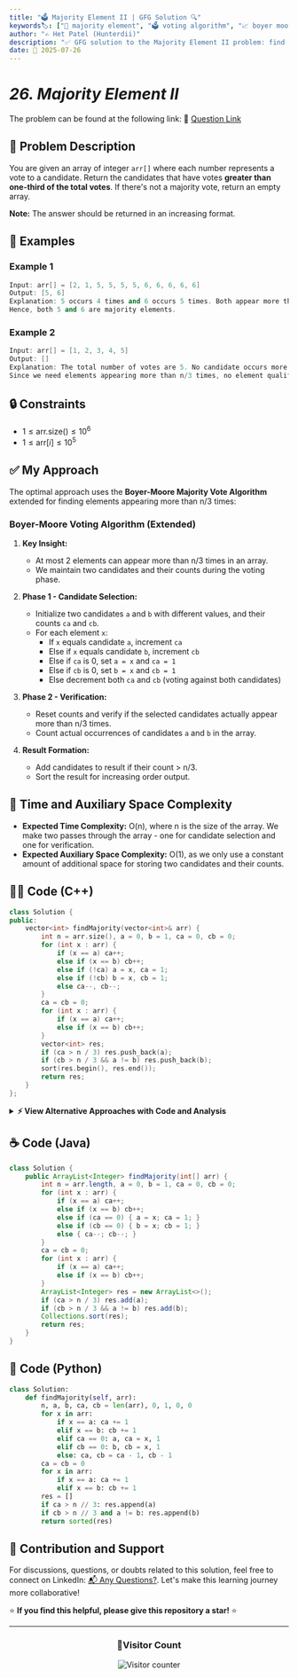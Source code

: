 ```yaml
---
title: "🗳️ Majority Element II | GFG Solution 🔍"
keywords🏷️: ["🔢 majority element", "🗳️ voting algorithm", "📈 boyer moore", "📘 GFG", "🏁 competitive programming", "📚 DSA"]
author: "✍️ Het Patel (Hunterdii)"
description: "✅ GFG solution to the Majority Element II problem: find all elements appearing more than n/3 times using Boyer-Moore Majority Vote algorithm. 🚀"
date: 📅 2025-07-26
---
```


# *26. Majority Element II*

The problem can be found at the following link: 🔗 [Question Link](https://www.geeksforgeeks.org/problems/majority-vote/1)

## **🧩 Problem Description**

You are given an array of integer `arr[]` where each number represents a vote to a candidate. Return the candidates that have votes **greater than one-third of the total votes**. If there's not a majority vote, return an empty array.

**Note:** The answer should be returned in an increasing format.

## **📘 Examples**

### Example 1

```cpp
Input: arr[] = [2, 1, 5, 5, 5, 5, 6, 6, 6, 6, 6]
Output: [5, 6]
Explanation: 5 occurs 4 times and 6 occurs 5 times. Both appear more than n/3 = 11/3 = 3.67 times.
Hence, both 5 and 6 are majority elements.
```

### Example 2

```cpp
Input: arr[] = [1, 2, 3, 4, 5]
Output: []
Explanation: The total number of votes are 5. No candidate occurs more than floor(5/3) = 1 time.
Since we need elements appearing more than n/3 times, no element qualifies.
```

## **🔒 Constraints**

* $1 \le \text{arr.size()} \le 10^6$
* $1 \le \text{arr}[i] \le 10^5$

## **✅ My Approach**

The optimal approach uses the **Boyer-Moore Majority Vote Algorithm** extended for finding elements appearing more than n/3 times:

### **Boyer-Moore Voting Algorithm (Extended)**

1. **Key Insight:**
   * At most 2 elements can appear more than n/3 times in an array.
   * We maintain two candidates and their counts during the voting phase.

2. **Phase 1 - Candidate Selection:**
   * Initialize two candidates `a` and `b` with different values, and their counts `ca` and `cb`.
   * For each element `x`:
     * If `x` equals candidate `a`, increment `ca`
     * Else if `x` equals candidate `b`, increment `cb`
     * Else if `ca` is 0, set `a = x` and `ca = 1`
     * Else if `cb` is 0, set `b = x` and `cb = 1`
     * Else decrement both `ca` and `cb` (voting against both candidates)

3. **Phase 2 - Verification:**
   * Reset counts and verify if the selected candidates actually appear more than n/3 times.
   * Count actual occurrences of candidates `a` and `b` in the array.

4. **Result Formation:**
   * Add candidates to result if their count > n/3.
   * Sort the result for increasing order output.

## 📝 Time and Auxiliary Space Complexity

* **Expected Time Complexity:** O(n), where n is the size of the array. We make two passes through the array - one for candidate selection and one for verification.
* **Expected Auxiliary Space Complexity:** O(1), as we only use a constant amount of additional space for storing two candidates and their counts.

## **🧑‍💻 Code (C++)**

```cpp
class Solution {
public:
    vector<int> findMajority(vector<int>& arr) {
        int n = arr.size(), a = 0, b = 1, ca = 0, cb = 0;
        for (int x : arr) {
            if (x == a) ca++;
            else if (x == b) cb++;
            else if (!ca) a = x, ca = 1;
            else if (!cb) b = x, cb = 1;
            else ca--, cb--;
        }
        ca = cb = 0;
        for (int x : arr) {
            if (x == a) ca++;
            else if (x == b) cb++;
        }
        vector<int> res;
        if (ca > n / 3) res.push_back(a);
        if (cb > n / 3 && a != b) res.push_back(b);
        sort(res.begin(), res.end());
        return res;
    }
};
```

<details>
<summary><b>⚡ View Alternative Approaches with Code and Analysis</b></summary>

## 📊 **2️⃣ Hash Map Frequency Count**

### 💡 Algorithm Steps:

1. Count frequency of each element using unordered_map
2. Filter elements with count > n/3
3. Sort result for consistent output
4. Single pass solution with O(n) space

```cpp
class Solution {
public:
    vector<int> findMajority(vector<int>& arr) {
        int n = arr.size();
        unordered_map<int, int> freq;
        for (int x : arr) freq[x]++;
        vector<int> res;
        for (auto& p : freq) {
            if (p.second > n / 3) res.push_back(p.first);
        }
        sort(res.begin(), res.end());
        return res;
    }
};
```

### 📝 **Complexity Analysis:**

* **Time:** ⏱️ O(n + k log k) where k is unique elements
* **Auxiliary Space:** 💾 O(n) - for hash map

### ✅ **Why This Approach?**

* Simple to understand and implement
* Works well for small datasets
* Good when memory is not a constraint

## 📊 **3️⃣ Sorting Based Approach**

### 💡 Algorithm Steps:

1. Sort the array to group identical elements
2. Count consecutive occurrences
3. Check if count exceeds n/3 threshold
4. Collect qualifying elements

```cpp
class Solution {
public:
    vector<int> findMajority(vector<int>& arr) {
        int n = arr.size();
        sort(arr.begin(), arr.end());
        vector<int> res;
        for (int i = 0; i < n; ) {
            int cnt = 1, val = arr[i];
            while (++i < n && arr[i] == val) cnt++;
            if (cnt > n / 3) res.push_back(val);
        }
        return res;
    }
};
```

### 📝 **Complexity Analysis:**

* **Time:** ⏱️ O(n log n) - for sorting
* **Auxiliary Space:** 💾 O(1) - constant extra space

### ✅ **Why This Approach?**

* Space optimal solution
* Modifies input array (saves space)
* Good for memory-constrained environments

## 📊 **4️⃣ Divide and Conquer Approach**

### 💡 Algorithm Steps:

1. Recursively divide array into two halves
2. Find majority candidates from both halves
3. Merge and validate candidates
4. Return elements exceeding n/3 threshold

```cpp
class Solution {
private:
    vector<int> merge(vector<int>& arr, vector<int> left, vector<int> right, int l, int r) {
        vector<int> candidates;
        for (int x : left) candidates.push_back(x);
        for (int x : right) candidates.push_back(x);  
        vector<int> res;
        for (int cand : candidates) {
            int cnt = 0;
            for (int i = l; i <= r; i++) {
                if (arr[i] == cand) cnt++;
            }
            if (cnt > (r - l + 1) / 3) {
                if (find(res.begin(), res.end(), cand) == res.end()) {
                    res.push_back(cand);
                }
            }
        }
        return res;
    }
    vector<int> majorityRec(vector<int>& arr, int l, int r) {
        if (l == r) return {arr[l]};
        int mid = l + (r - l) / 2;
        vector<int> left = majorityRec(arr, l, mid);
        vector<int> right = majorityRec(arr, mid + 1, r);
        return merge(arr, left, right, l, r);
    }
public:
    vector<int> findMajority(vector<int>& arr) {
        int n = arr.size();
        vector<int> candidates = majorityRec(arr, 0, n - 1);
        vector<int> res;
        for (int cand : candidates) {
            int cnt = 0;
            for (int x : arr) {
                if (x == cand) cnt++;
            }
            if (cnt > n / 3) res.push_back(cand);
        }
        sort(res.begin(), res.end());
        return res;
    }
};
```

### 📝 **Complexity Analysis:**

* **Time:** ⏱️ O(n log n) - divide and conquer
* **Auxiliary Space:** 💾 O(log n) - recursion stack

### ✅ **Why This Approach?**

* Demonstrates divide and conquer paradigm
* Good for parallel processing
* Educational value for algorithm design

## 🆚 **🔍 Comparison of Approaches**

| 🚀 **Approach**                    | ⏱️ **Time Complexity** | 💾 **Space Complexity** | ✅ **Pros**                        | ⚠️ **Cons**                           |
| ---------------------------------- | ---------------------- | ----------------------- | --------------------------------- | ------------------------------------- |
| 🔍 **Boyer-Moore Voting**         | 🟢 O(n)               | 🟢 O(1)                 | 🚀 Optimal time and space        | 🔧 Complex logic to understand       |
| 🗂️ **Hash Map Frequency**         | 🟡 O(n + k log k)     | 🔴 O(n)                 | 🔧 Simple and intuitive           | 💾 High space complexity             |
| 📊 **Sorting Based**              | 🔴 O(n log n)         | 🟢 O(1)                 | ⚡ Space optimal                  | ⏰ Slower due to sorting             |
| 🌀 **Divide and Conquer**         | 🔴 O(n log n)         | 🟡 O(log n)             | 🎓 Educational value              | 🔄 Complex implementation             |

### 🏆 **Best Choice Recommendation**

| 🎯 **Scenario**                                    | 🎖️ **Recommended Approach**          | 🔥 **Performance Rating** |
| -------------------------------------------------- | ------------------------------------- | ------------------------- |
| ⚡ **Optimal performance required**                | 🥇 **Boyer-Moore Voting**            | ★★★★★                     |
| 📊 **Simple implementation needed**               | 🥈 **Hash Map Frequency**            | ★★★★☆                     |
| 🎯 **Memory constrained environment**             | 🥉 **Sorting Based**                 | ★★★☆☆                     |
| 🚀 **Learning algorithm design**                  | 🏅 **Divide and Conquer**            | ★★★☆☆                     |

</details>

## **☕ Code (Java)**

```java
class Solution {
    public ArrayList<Integer> findMajority(int[] arr) {
        int n = arr.length, a = 0, b = 1, ca = 0, cb = 0;
        for (int x : arr) {
            if (x == a) ca++;
            else if (x == b) cb++;
            else if (ca == 0) { a = x; ca = 1; }
            else if (cb == 0) { b = x; cb = 1; }
            else { ca--; cb--; }
        }
        ca = cb = 0;
        for (int x : arr) {
            if (x == a) ca++;
            else if (x == b) cb++;
        }
        ArrayList<Integer> res = new ArrayList<>();
        if (ca > n / 3) res.add(a);
        if (cb > n / 3 && a != b) res.add(b);
        Collections.sort(res);
        return res;
    }
}
```

## **🐍 Code (Python)**

```python
class Solution:
    def findMajority(self, arr):
        n, a, b, ca, cb = len(arr), 0, 1, 0, 0
        for x in arr:
            if x == a: ca += 1
            elif x == b: cb += 1
            elif ca == 0: a, ca = x, 1
            elif cb == 0: b, cb = x, 1
            else: ca, cb = ca - 1, cb - 1
        ca = cb = 0
        for x in arr:
            if x == a: ca += 1
            elif x == b: cb += 1
        res = []
        if ca > n // 3: res.append(a)
        if cb > n // 3 and a != b: res.append(b)
        return sorted(res)
```

## 🧠 Contribution and Support

For discussions, questions, or doubts related to this solution, feel free to connect on LinkedIn: [📬 Any Questions?](https://www.linkedin.com/in/patel-hetkumar-sandipbhai-8b110525a/). Let's make this learning journey more collaborative!

⭐ **If you find this helpful, please give this repository a star!** ⭐

---

<div align="center">
  <h3><b>📍Visitor Count</b></h3>
</div>

<p align="center">
  <img src="https://visitor-badge.laobi.icu/badge?page_id=Hunterdii.GeeksforGeeks-POTD" alt="Visitor counter" />
</p>

